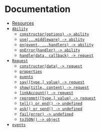 # Documentation

 - [Resources](Resources.md)
 - [`Ability`](api/Ability.md)
   - [`constructor(options) -> ability`](api/Ability.md#constructoroptions---ability)
   - [`use(...middleware) -> ability`](api/Ability.md#usemiddleware---ability)
   - [`on(event, ...handlers) -> ability`](api/Ability.md#onevent-handlers---ability)
   - [`onError(handler) -> ability`](api/Ability.md#onerrorhandler---ability)
   - [`handle(data, callback) -> request`](api/Ability.md#handledata-callback---request)
 - [`Request`](api/Request.md)
   - [`constructor(data) -> request`](api/Request.md#constructordata---request)
   - [`properties`](api/Request.md#properties)
   - [`events`](api/Request.md#events)
   - [`say([type,] value) -> request`](api/Request.md#saytype-value---request)
   - [`show(title, content) -> request`](api/Request.md#showtitle-content---request)
   - [`linkAccount() -> request`](api/Request.md#linkaccount---request)
   - [`reprompt([type,] value) -> request`](api/Request.md#reprompttype-value)
   - [`tell() or end() -> undefined`](api/Request.md#tell-or-end---undefined)
   - [`ask() or send() -> undefined`](api/Request.md#ask-or-send---undefined)
   - [`fail(error) -> undefined`](api/Request.md#failerror---undefined)
   - [`toJSON() -> object`](api/Request.md#tojson---object)
 - [`events`](api/events.md)
